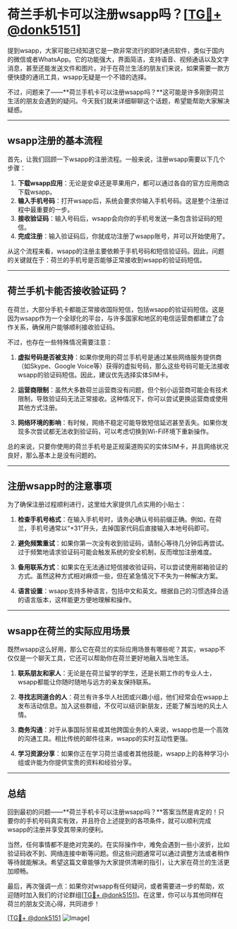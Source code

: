 # 荷兰手机卡可以注册wsapp吗？[[TG💪+ @donk5151](https://t.me/s/donk5151)]

提到wsapp，大家可能已经知道它是一款非常流行的即时通讯软件，类似于国内的微信或者WhatsApp。它的功能强大，界面简洁，支持语音、视频通话以及文字消息，甚至还能发送文件和图片。对于在荷兰生活的朋友们来说，如果需要一款方便快捷的通讯工具，wsapp无疑是一个不错的选择。

不过，问题来了——**荷兰手机卡可以注册wsapp吗？**这可能是许多刚到荷兰生活的朋友会遇到的疑问。今天我们就来详细聊聊这个话题，希望能帮助大家解决疑惑。

---

## wsapp注册的基本流程

首先，让我们回顾一下wsapp的注册流程。一般来说，注册wsapp需要以下几个步骤：

1. **下载wsapp应用**：无论是安卓还是苹果用户，都可以通过各自的官方应用商店下载wsapp。
2. **输入手机号码**：打开wsapp后，系统会要求你输入手机号码。这是整个注册过程中最重要的一步。
3. **接收验证码**：输入号码后，wsapp会向你的手机号发送一条包含验证码的短信。
4. **完成注册**：输入验证码后，你就成功注册了wsapp账号，并可以开始使用了。

从这个流程来看，wsapp的注册主要依赖于手机号码和短信验证码。因此，问题的关键就在于：荷兰的手机号是否能够正常接收到wsapp的验证码短信。

---

## 荷兰手机卡能否接收验证码？

在荷兰，大部分手机卡都能正常接收国际短信，包括wsapp的验证码短信。这是因为wsapp作为一个全球化的平台，与许多国家和地区的电信运营商都建立了合作关系，确保用户能够顺利接收验证码。

不过，也存在一些特殊情况需要注意：

1. **虚拟号码是否被支持**：如果你使用的荷兰手机号是通过某些网络服务提供商（如Skype、Google Voice等）获得的虚拟号码，那么这些号码可能无法接收wsapp的验证码短信。因此，建议优先选择实体SIM卡。

2. **运营商限制**：虽然大多数荷兰运营商没有问题，但个别小运营商可能会有技术限制，导致验证码无法正常接收。这种情况下，你可以尝试更换运营商或使用其他方式注册。

3. **网络环境的影响**：有时候，网络不稳定可能导致短信延迟甚至丢失。如果你发现多次尝试都无法收到验证码，可以考虑切换到Wi-Fi环境下重新操作。

总的来说，只要你使用的荷兰手机号是正规渠道购买的实体SIM卡，并且网络状况良好，那么基本上是没有问题的。

---

## 注册wsapp时的注意事项

为了确保注册过程顺利进行，这里给大家提供几点实用的小贴士：

1. **检查手机号格式**：在输入手机号时，请务必确认号码前缀正确。例如，在荷兰，手机号通常以“+31”开头，去掉国家代码后直接输入本地号码即可。

2. **避免频繁重试**：如果你第一次没有收到验证码，请耐心等待几分钟后再尝试。过于频繁地请求验证码可能会触发系统的安全机制，反而增加注册难度。

3. **备用联系方式**：如果实在无法通过短信接收验证码，可以尝试使用邮箱验证的方式。虽然这种方式相对麻烦一些，但在紧急情况下不失为一种解决方案。

4. **语言设置**：wsapp支持多种语言，包括中文和英文。根据自己的习惯选择合适的语言版本，这样能更方便地理解和操作。

---

## wsapp在荷兰的实际应用场景

既然wsapp这么好用，那么它在荷兰的实际应用场景有哪些呢？其实，wsapp不仅仅是一个聊天工具，它还可以帮助你在荷兰更好地融入当地生活。

1. **联系朋友和家人**：无论是在荷兰留学的学生，还是长期工作的专业人士，wsapp都能让你随时随地与远方的亲友保持联系。

2. **寻找志同道合的人**：荷兰有许多华人社团或兴趣小组，他们经常会在wsapp上发布活动信息。加入这些群组，不仅可以结识新朋友，还能了解当地的风土人情。

3. **商务沟通**：对于从事国际贸易或其他跨国业务的人来说，wsapp也是一个高效的沟通工具。相比传统的邮件往来，wsapp的实时互动性更强。

4. **学习资源分享**：如果你正在学习荷兰语或者其他技能，wsapp上的各种学习小组或许能为你提供宝贵的资料和经验分享。

---

## 总结

回到最初的问题——**荷兰手机卡可以注册wsapp吗？**答案当然是肯定的！只要你的手机号码真实有效，并且符合上述提到的各项条件，就可以顺利完成wsapp的注册并享受其带来的便利。

当然，任何事情都不是绝对完美的。在实际操作中，难免会遇到一些小波折，比如验证码收不到、网络连接中断等问题。但这些问题通常可以通过调整方法或者稍作等待就能解决。希望这篇文章能够为大家提供清晰的指引，让大家在荷兰的生活更加顺畅。

最后，再次强调一点：如果你对wsapp有任何疑问，或者需要进一步的帮助，欢迎随时加入我们的讨论群组[[TG💪+ @donk5151](https://t.me/s/donk5151)]。在这里，你可以与其他同样在荷兰的朋友交流心得，共同进步！

[[TG💪+ @donk5151](https://t.me/s/donk5151) ![Image](https://i.postimg.cc/rwNCRYN7/Snipaste-2025-04-30-17-27-05.png)]